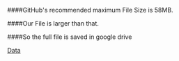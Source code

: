 ####GitHub's recommended maximum File Size is 58MB.

####Our File is larger than that. 

####So the full file is saved in google drive

<a href="https://drive.google.com/open?id=0B-jriIBQ1_fAT05FRWdkRDNIRWs"> Data </a>

